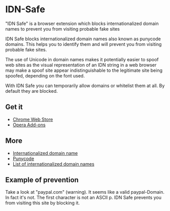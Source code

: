 # IDN-Safe
"IDN Safe" is a browser extension which blocks internationalized domain names to prevent you from visiting probable fake sites

IDN Safe blocks internationalized domain names also known as punycode domains. This helps you to identify them and will prevent you from visiting probable fake sites.

The use of Unicode in domain names makes it potentially easier to spoof web sites as the visual representation of an IDN string in a web browser may make a spoof site appear indistinguishable to the legitimate site being spoofed, depending on the font used.

With IDN Safe you can temporarily allow domains or whitelist them at all. By default they are blocked.

## Get it

* [Chrome Web Store](https://chrome.google.com/webstore/detail/idn-safe/kegeenojcnijgmfgkcokknkbpmjcabdm)
* [Opera Add-ons](https://addons.opera.com/de/extensions/details/idn-safe/)

## More
* [Internationalized domain name](https://en.wikipedia.org/wiki/Internationalized_domain_name)
* [Punycode](https://en.wikipedia.org/wiki/Punycode)
* [List of internationalized domain names](https://blogs.msdn.microsoft.com/shawnste/2006/09/14/idn-test-urls/)

## Example of prevention 
Take a look at "рaypal.com" (warning). It seems like a valid paypal-Domain. In fact it's not. The first character is not an ASCII p. IDN Safe prevents you from visiting this site by blocking it.
